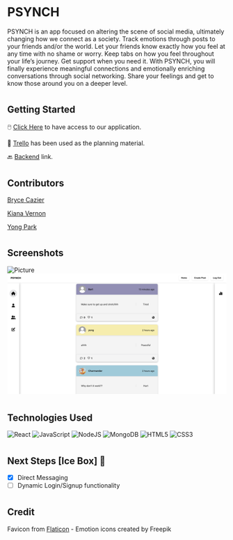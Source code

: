 # PSYNCH

PSYNCH is an app focused on altering the scene of social media, ultimately changing how we connect as a society.
Track emotions through posts to your friends and/or the world. Let your friends know exactly how you feel at any time with no shame or worry. Keep tabs on how you feel throughout your life’s journey. Get support when you need it.
With PSYNCH, you will finally experience meaningful connections and emotionally enriching conversations through social networking. Share your feelings and get to know those around you on a deeper level.

#

## Getting Started

🖱️ [Click Here](https://psynch.netlify.app/) to have access to our application.

📒 [Trello](https://trello.com/b/fDThRFou/emotion-tracker) has been used as the planning material.

🔙 [Backend](https://github.com/Cazier92/PSYNCH-back-end) link.

#

## Contributors

[Bryce Cazier](https://github.com/Cazier92)

[Kiana Vernon](https://github.com/k-vernon)

[Yong Park](https://github.com/pyongho1)

#

## Screenshots

<img src="/public/readme/readme1.png" alt="Picture">
<img src="/public/readme/readme2.png" alt="Picture">

#

## Technologies Used

![React](https://img.shields.io/badge/react-%2320232a.svg?style=for-the-badge&logo=react&logoColor=%2361DAFB)
![JavaScript](https://img.shields.io/badge/javascript-%23323330.svg?style=for-the-badge&logo=javascript&logoColor=%23F7DF1E)
![NodeJS](https://img.shields.io/badge/node.js-6DA55F?style=for-the-badge&logo=node.js&logoColor=white)
![MongoDB](https://img.shields.io/badge/MongoDB-%234ea94b.svg?style=for-the-badge&logo=mongodb&logoColor=white)
![HTML5](https://img.shields.io/badge/html5-%23E34F26.svg?style=for-the-badge&logo=html5&logoColor=white)
![CSS3](https://img.shields.io/badge/css3-%231572B6.svg?style=for-the-badge&logo=css3&logoColor=white)

#

## Next Steps [Ice Box] 🧊

- [x] Direct Messaging
- [ ] Dynamic Login/Signup functionality

#

## Credit

Favicon from [Flaticon](https://www.flaticon.com/free-icons/emotion) - Emotion icons created by Freepik
